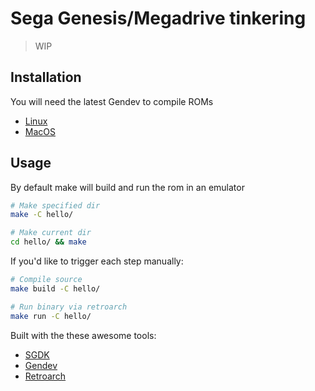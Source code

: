 # Sega Genesis/Megadrive tinkering

> WIP

## Installation

You will need the latest Gendev to compile ROMs

- [Linux](https://github.com/kubilus1/gendev/releases)
- [MacOS](https://github.com/SONIC3D/gendev-macos/releases)

## Usage

By default make will build and run the rom in an emulator

```bash
# Make specified dir
make -C hello/

# Make current dir
cd hello/ && make
```

If you'd like to trigger each step manually:

```bash
# Compile source
make build -C hello/

# Run binary via retroarch
make run -C hello/
```

Built with the these awesome tools:

- [SGDK](https://github.com/Stephane-D/SGDK)
- [Gendev](https://github.com/kubilus1/gendev)
- [Retroarch](https://github.com/libretro/RetroArch)
